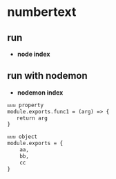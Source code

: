 # numbertext
## run
- **node index**
## run with nodemon
- **nodemon index**

```html
แบบ property
module.exports.func1 = (arg) => {
   return arg
}

แบบ object
module.exports = {
    aa,
    bb,
    cc
}

```